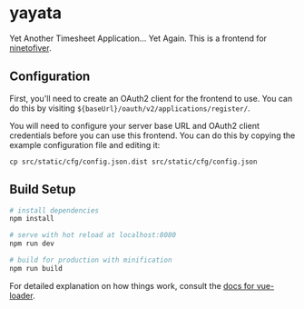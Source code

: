 # yayata

Yet Another Timesheet Application... Yet Again. This is a frontend for
[ninetofiver](https://github.com/kalmanolah/925r).

## Configuration

First, you'll need to create an OAuth2 client for the frontend to use. You
can do this by visiting `${baseUrl}/oauth/v2/applications/register/`.

You will need to configure your server base URL and OAuth2 client credentials
before you can use this frontend. You can do this by copying the example
configuration file and editing it:

```
cp src/static/cfg/config.json.dist src/static/cfg/config.json
```

## Build Setup

``` bash
# install dependencies
npm install

# serve with hot reload at localhost:8080
npm run dev

# build for production with minification
npm run build
```

For detailed explanation on how things work, consult the
[docs for vue-loader](http://vuejs.github.io/vue-loader).
